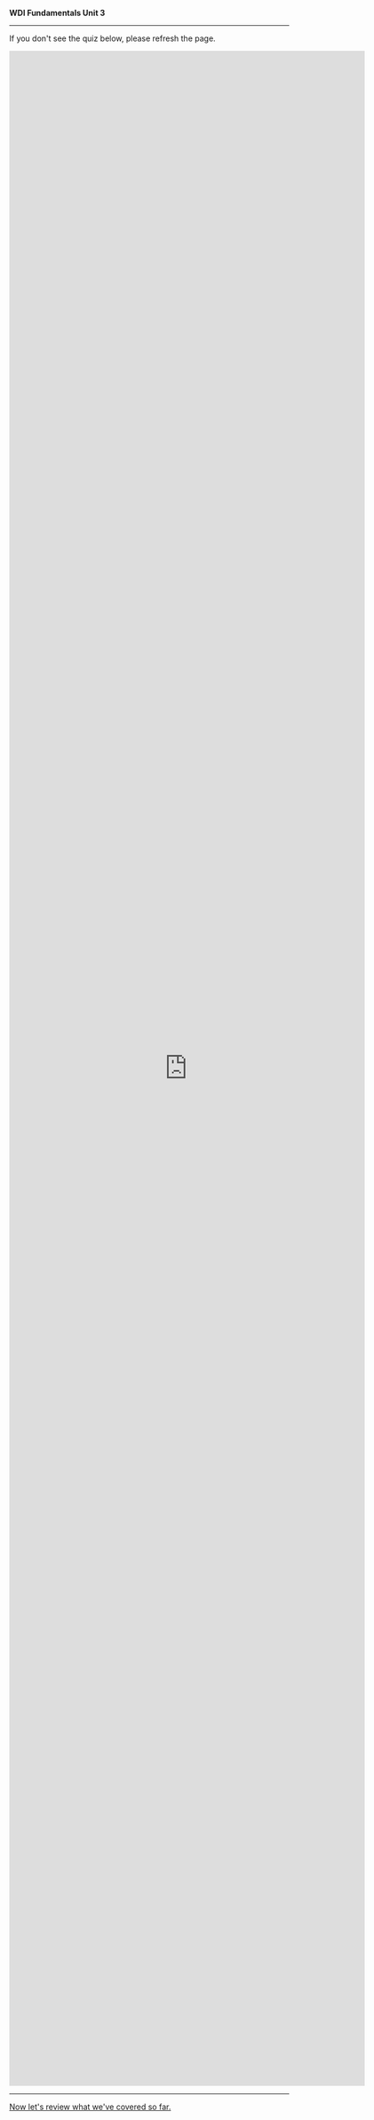 **WDI Fundamentals Unit 3**

---

If you don't see the quiz below, please refresh the page.

<!-- Change the width and height values to suit you best -->
<iframe src="https://docs.google.com/forms/d/e/1FAIpQLScA4C9gtnIX5H-w17K3bFr4FPcE-ryUH9vBM4A30AvTd3Cw3A/viewform?embedded=true" width="640" height="3660" frameborder="0" marginheight="0" marginwidth="0">Loading...</iframe>

---


[Now let's review what we've covered so far.](intro-to-html-cheatsheet.md)
